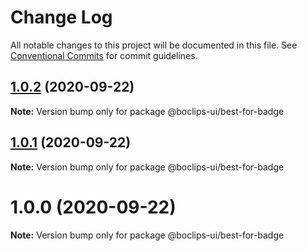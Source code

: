 # Change Log

All notable changes to this project will be documented in this file.
See [Conventional Commits](https://conventionalcommits.org) for commit guidelines.

## [1.0.2](https://github.com/boclips/boclips-ui/compare/@boclips-ui/best-for-badge@1.0.1...@boclips-ui/best-for-badge@1.0.2) (2020-09-22)

**Note:** Version bump only for package @boclips-ui/best-for-badge





## [1.0.1](https://github.com/boclips/boclips-ui/compare/@boclips-ui/best-for-badge@1.0.0...@boclips-ui/best-for-badge@1.0.1) (2020-09-22)

**Note:** Version bump only for package @boclips-ui/best-for-badge





# 1.0.0 (2020-09-22)

**Note:** Version bump only for package @boclips-ui/best-for-badge
